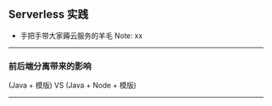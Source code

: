 ## Serverless 实践
- 手把手带大家薅云服务的羊毛
Note: xx

- - -

### 前后端分离带来的影响
(Java + 模版) VS (Java + Node + 模版)

- - -